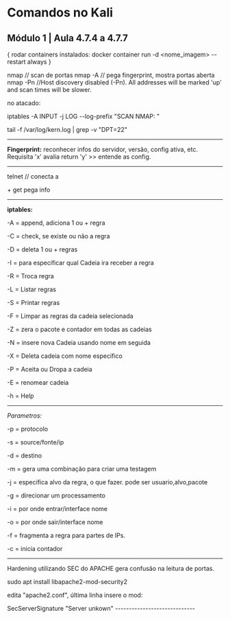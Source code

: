 # Comandos no Kali 
## Módulo 1 | Aula 4.7.4 a 4.7.7

{ rodar containers instalados:
docker container run -d <nome_imagem>
--restart always
}



nmap <ip> // scan de portas
nmap -A <ip> // pega fingerprint, mostra portas aberta
nmap -Pn <ip> //Host discovery disabled (-Pn). All addresses will be marked 'up' and scan times will be slower.

no atacado:

iptables -A INPUT -j LOG --log-prefix "SCAN NMAP: "

tail -f /var/log/kern.log | grep -v "DPT=22"

__________________________________
__Fingerprint:__ reconhecer infos do servidor, versão, config ativa, etc. Requisita 'x' avalia return 'y' >> entende as config.
___________________________________
telnet <ip> <porta> // conecta a <ip><p> + get pega info
____________________________________

__iptables:__

  -A = append, adiciona 1 ou + regra
  
  -C = check, se existe ou não a regra
  
  -D = deleta 1 ou + regras
  
  -I = para especificar qual Cadeia ira receber a regra
  
  -R = Troca regra
  
  -L = Listar regras 
  
  -S  = Printar regras
  
  -F = Limpar as regras da cadeia selecionada
  
  -Z = zera o pacote e contador em todas as cadeias
  
  -N = insere nova Cadeia usando nome em seguida
  
  -X = Deleta cadeia com nome especifico
  
  -P = Aceita ou Dropa a cadeia
  
  -E = renomear cadeia
  
  -h = Help

-----------------------------------

_Parametros:_
  
  -p = protocolo
  
  -s = source/fonte/ip
  
  -d = destino
  
  -m = gera uma combinação para criar uma testagem
  
  -j = especifica alvo da regra, o que fazer. pode ser usuario,alvo,pacote
  
  -g = direcionar um processamento
  
  -i = por onde entrar/interface nome
  
  -o = por onde sair/interface nome
  
  -f = fragmenta a regra para partes de IPs.
  
  -c = inicia contador


-------------------------------

Hardening utilizando SEC do APACHE
gera confusão na leitura de portas.

sudo apt install libapache2-mod-security2

edita "apache2.conf", última linha insere o mod:

<IfModule mod_security2.c>
SecServerSignature "Server unkown"
</IfModule>
-----------------------------
